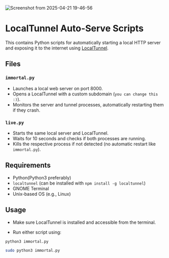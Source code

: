 ![Screenshot from 2025-04-21 19-46-56](https://github.com/user-attachments/assets/5b772ab6-bb14-4856-8715-058028e532ca)
# LocalTunnel Auto-Serve Scripts

This contains Python scripts for automatically starting a local HTTP server and exposing it to the internet using [LocalTunnel](https://theboroer.github.io/localtunnel-www/).

## Files

### `immortal.py`

- Launches a local web server on port 8000.
- Opens a LocalTunnel with a custom subdomain (`you can change this :)`).
- Monitors the server and tunnel processes, automatically restarting them if they crash.

### `live.py`

- Starts the same local server and LocalTunnel.
- Waits for 10 seconds and checks if both processes are running.
- Kills the respective process if not detected (no automatic restart like `immortal.py`).

## Requirements

- Python(Python3 preferably)
- `localtunnel` (can be installed with `npm install -g localtunnel`)
- GNOME Terminal
- Unix-based OS (e.g., Linux)









## Usage

- Make sure LocalTunnel is installed and accessible from the terminal.

- Run either script using:

```bash
python3 immortal.py

sudo python3 immortal.py





